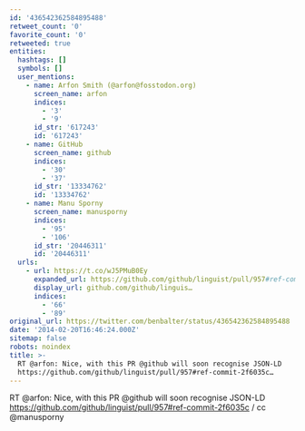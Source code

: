 ```yaml
---
id: '436542362584895488'
retweet_count: '0'
favorite_count: '0'
retweeted: true
entities:
  hashtags: []
  symbols: []
  user_mentions:
    - name: Arfon Smith (@arfon@fosstodon.org)
      screen_name: arfon
      indices:
        - '3'
        - '9'
      id_str: '617243'
      id: '617243'
    - name: GitHub
      screen_name: github
      indices:
        - '30'
        - '37'
      id_str: '13334762'
      id: '13334762'
    - name: Manu Sporny
      screen_name: manusporny
      indices:
        - '95'
        - '106'
      id_str: '20446311'
      id: '20446311'
  urls:
    - url: https://t.co/wJ5PMuB0Ey
      expanded_url: https://github.com/github/linguist/pull/957#ref-commit-2f6035c
      display_url: github.com/github/linguis…
      indices:
        - '66'
        - '89'
original_url: https://twitter.com/benbalter/status/436542362584895488
date: '2014-02-20T16:46:24.000Z'
sitemap: false
robots: noindex
title: >-
  RT @arfon: Nice, with this PR @github will soon recognise JSON-LD
  https://github.com/github/linguist/pull/957#ref-commit-2f6035c…
---
```


RT @arfon: Nice, with this PR @github will soon recognise JSON-LD https://github.com/github/linguist/pull/957#ref-commit-2f6035c / cc @manusporny